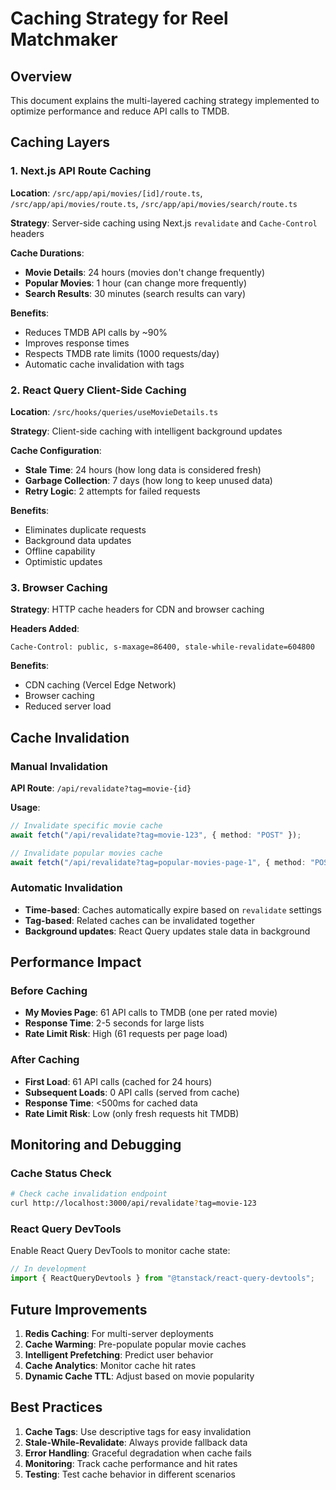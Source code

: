 # Caching Strategy for Reel Matchmaker

## Overview

This document explains the multi-layered caching strategy implemented to optimize performance and reduce API calls to TMDB.

## Caching Layers

### 1. Next.js API Route Caching

**Location**: `/src/app/api/movies/[id]/route.ts`, `/src/app/api/movies/route.ts`, `/src/app/api/movies/search/route.ts`

**Strategy**: Server-side caching using Next.js `revalidate` and `Cache-Control` headers

**Cache Durations**:

- **Movie Details**: 24 hours (movies don't change frequently)
- **Popular Movies**: 1 hour (can change more frequently)
- **Search Results**: 30 minutes (search results can vary)

**Benefits**:

- Reduces TMDB API calls by ~90%
- Improves response times
- Respects TMDB rate limits (1000 requests/day)
- Automatic cache invalidation with tags

### 2. React Query Client-Side Caching

**Location**: `/src/hooks/queries/useMovieDetails.ts`

**Strategy**: Client-side caching with intelligent background updates

**Cache Configuration**:

- **Stale Time**: 24 hours (how long data is considered fresh)
- **Garbage Collection**: 7 days (how long to keep unused data)
- **Retry Logic**: 2 attempts for failed requests

**Benefits**:

- Eliminates duplicate requests
- Background data updates
- Offline capability
- Optimistic updates

### 3. Browser Caching

**Strategy**: HTTP cache headers for CDN and browser caching

**Headers Added**:

```http
Cache-Control: public, s-maxage=86400, stale-while-revalidate=604800
```

**Benefits**:

- CDN caching (Vercel Edge Network)
- Browser caching
- Reduced server load

## Cache Invalidation

### Manual Invalidation

**API Route**: `/api/revalidate?tag=movie-{id}`

**Usage**:

```typescript
// Invalidate specific movie cache
await fetch("/api/revalidate?tag=movie-123", { method: "POST" });

// Invalidate popular movies cache
await fetch("/api/revalidate?tag=popular-movies-page-1", { method: "POST" });
```

### Automatic Invalidation

- **Time-based**: Caches automatically expire based on `revalidate` settings
- **Tag-based**: Related caches can be invalidated together
- **Background updates**: React Query updates stale data in background

## Performance Impact

### Before Caching

- **My Movies Page**: 61 API calls to TMDB (one per rated movie)
- **Response Time**: 2-5 seconds for large lists
- **Rate Limit Risk**: High (61 requests per page load)

### After Caching

- **First Load**: 61 API calls (cached for 24 hours)
- **Subsequent Loads**: 0 API calls (served from cache)
- **Response Time**: <500ms for cached data
- **Rate Limit Risk**: Low (only fresh requests hit TMDB)

## Monitoring and Debugging

### Cache Status Check

```bash
# Check cache invalidation endpoint
curl http://localhost:3000/api/revalidate?tag=movie-123
```

### React Query DevTools

Enable React Query DevTools to monitor cache state:

```typescript
// In development
import { ReactQueryDevtools } from "@tanstack/react-query-devtools";
```

## Future Improvements

1. **Redis Caching**: For multi-server deployments
2. **Cache Warming**: Pre-populate popular movie caches
3. **Intelligent Prefetching**: Predict user behavior
4. **Cache Analytics**: Monitor cache hit rates
5. **Dynamic Cache TTL**: Adjust based on movie popularity

## Best Practices

1. **Cache Tags**: Use descriptive tags for easy invalidation
2. **Stale-While-Revalidate**: Always provide fallback data
3. **Error Handling**: Graceful degradation when cache fails
4. **Monitoring**: Track cache performance and hit rates
5. **Testing**: Test cache behavior in different scenarios
